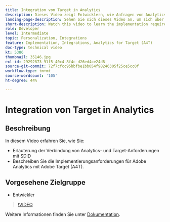 ```yaml
---
title: Integration von Target in Analytics
description: Dieses Video zeigt Entwicklern, wie Anfragen von Analytics und Target mithilfe von SDID verbunden werden. Sehen Sie sich dieses Video an, um sich über die Implementierungsanforderungen für Adobe Analytics mit Adobe Target (A4T) zu informieren.
landing-page-description: Sehen Sie sich dieses Video an, um sich über die Implementierungsanforderungen für Adobe Analytics mit Adobe Target (A4T) zu informieren.
short-description: Watch this video to learn the implementation requirements for Adobe Analytics with Adobe Target (A4T).
role: Developer
level: Intermediate
topic: Personalization, Integrations
feature: Implementation, Integrations, Analytics for Target (A4T)
doc-type: technical video
kt: 5386
thumbnail: 35146.jpg
exl-id: 29292873-91f5-40c4-8f4c-d26ed4ce24d8
source-git-commit: 72f7cfcc95bbfbe1bb054f98246305f25ce5cc0f
workflow-type: tm+mt
source-wordcount: '105'
ht-degree: 44%

---
```


# Integration von Target in Analytics

## Beschreibung

In diesem Video erfahren Sie, wie Sie:

* Erläuterung der Verbindung von Analytics- und Target-Anforderungen mit SDID
* Beschreiben Sie die Implementierungsanforderungen für Adobe Analytics mit Adobe Target (A4T).

## Vorgesehene Zielgruppe

* Entwickler

>[!VIDEO](https://video.tv.adobe.com/v/35146/?quality=12)

Weitere Informationen finden Sie unter [Dokumentation](https://experienceleague.adobe.com/docs/target/using/integrate/a4t/a4timplementation.html?lang=en).
